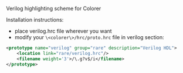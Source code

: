 Verilog highlighting scheme for Colorer

Installation instructions:

 * place verilog.hrc file wherever you want
 * modify your `\<colorer\>/hrc/proto.hrc` file in verilog section:

```xml
<prototype name="verilog" group="rare" description="Verilog HDL">
    <location link="rare/verilog.hrc"/>
    <filename weight='3'>/\.g?v$/i</filename>
</prototype>
```
